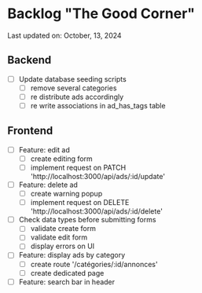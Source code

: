 # Backlog "The Good Corner"

Last updated on: October, 13, 2024

## Backend
- [ ] Update database seeding scripts
  - [ ] remove several categories
  - [ ] re distribute ads accordingly
  - [ ] re write associations in ad_has_tags table

## Frontend
- [ ] Feature: edit ad
  - [ ] create editing form
  - [ ] implement request on PATCH 'http://localhost:3000/api/ads/:id/update'
- [ ] Feature: delete ad
  - [ ] create warning popup
  - [ ] implement request on DELETE 'http://localhost:3000/api/ads/:id/delete'
- [ ] Check data types before submitting forms
  - [ ] validate create form
  - [ ] validate edit form
  - [ ] display errors on UI
- [ ] Feature: display ads by category
  - [ ] create route '/catégories/:id/annonces'
  - [ ] create dedicated page
- [ ] Feature: search bar in header
